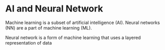 # AI and Neural Network

Machine learning is a subset of artificial intelligence (AI). Neural networks (NN) are a part of machine learning (ML). 

Neural network is a form of machine learning that uses a layered representation of data
